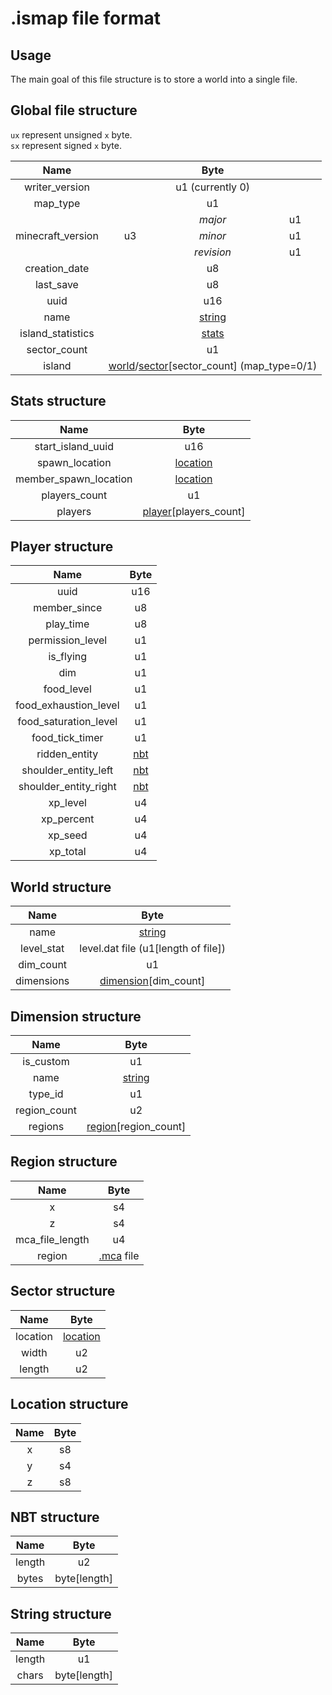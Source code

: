 # .ismap file format

## Usage
 
The main goal of this file structure is to store a world into a single file.

## Global file structure
`ux` represent unsigned `x` byte.  
`sx` represent signed `x` byte.

<table style="text-align:center">
<thead>
  <tr>
    <th>Name</th>
    <th colspan="3">Byte</th>
  </tr>
</thead>
<tbody>
  <tr>
    <td>writer_version</td>
    <td colspan="3">u1 (currently 0)</td>
  </tr>
  <tr>
    <td>map_type</td>
    <td colspan="3">u1</td>
  </tr>
  <tr>
    <td rowspan="3">minecraft_version</td>
    <td rowspan="3">u3</td>
    <td style="font-style:italic">major</td>
    <td>u1</td>
  </tr>
  <tr>
    <td style="font-style:italic">minor</td>
    <td>u1</td>
  </tr>
  <tr>
    <td style="font-style:italic">revision</td>
    <td>u1</td>
  </tr>
  <tr>
    <td>creation_date</td>
    <td colspan="3">u8</td>
  </tr>
  <tr>
    <td>last_save</td>
    <td colspan="3">u8</td>
  </tr>
  <tr>
    <td>uuid</td>
    <td colspan="3">u16</td>
  </tr>
  <tr>
    <td>name</td>
    <td colspan="3"><a href="#String-structure">string</a></td>
  </tr>
  <tr>
    <td>island_statistics</td>
    <td colspan="3"><a href="#Stats-structure">stats</a></td>
  </tr>
  <tr>
    <td>sector_count</td>
    <td colspan="3">u1</td>
  </tr>
  <tr>
    <td>island</td>
    <td colspan="3"><a href="#World-structure">world</a>/<a href="#Sector-structure">sector</a>[sector_count] (map_type=0/1)</td>
  </tr>
</tbody>
</table>


## Stats structure

<table style="text-align:center">
<thead>
  <tr>
    <th>Name</th>
    <th>Byte</th>
  </tr>
</thead>
<tbody>
  <tr>
    <td>start_island_uuid</td>
    <td>u16</td>
  </tr>
  <tr>
    <td>spawn_location</td>
    <td><a href="#Location-structure">location</a></td>
  </tr>
  <tr>
    <td>member_spawn_location</td>
    <td><a href="#Location-structure">location</a></td>
  </tr>
  <tr>
    <td>players_count</td>
    <td>u1</td>
  </tr>
  <tr>
    <td>players</td>
    <td><a href="#Player-structure">player</a>[players_count]</td>
  </tr>
</tbody>
</table>

## Player structure

<table style="text-align:center">
<thead>
  <tr>
    <th>Name</th>
    <th>Byte</th>
  </tr>
</thead>
<tbody>
  <tr>
    <td>uuid</td>
    <td>u16</td>
  </tr>
  <tr>
    <td>member_since</td>
    <td>u8</td>
  </tr>
  <tr>
    <td>play_time</td>
    <td>u8</td>
  </tr>
  <tr>
    <td>permission_level</td>
    <td>u1</td>
  </tr>
  <tr>
    <td>is_flying</td>
    <td>u1</td>
  </tr>
  <tr>
    <td>dim</td>
    <td>u1</td>
  </tr>
  <tr>
    <td>food_level</td>
    <td>u1</td>
  </tr>
  <tr>
    <td>food_exhaustion_level</td>
    <td>u1</td>
  </tr>
  <tr>
    <td>food_saturation_level</td>
    <td>u1</td>
  </tr>
  <tr>
    <td>food_tick_timer</td>
    <td>u1</td>
  </tr>
  <tr>
    <td>ridden_entity</td>
    <td><a href="#NBT-structure">nbt</a></td>
  </tr>
  <tr>
    <td>shoulder_entity_left</td>
    <td><a href="#NBT-structure">nbt</a></td>
  </tr>
  <tr>
    <td>shoulder_entity_right</td>
    <td><a href="#NBT-structure">nbt</a></td>
  </tr>
  <tr>
    <td>xp_level</td>
    <td>u4</td>
  </tr>
  <tr>
    <td>xp_percent</td>
    <td>u4</td>
  </tr>
  <tr>
    <td>xp_seed</td>
    <td>u4</td>
  </tr>
  <tr>
    <td>xp_total</td>
    <td>u4</td>
  </tr>
</tbody>
</table>

## World structure

<table style="text-align:center">
<thead>
  <tr>
    <th>Name</th>
    <th>Byte</th>
  </tr>
</thead>
  <tr>
    <td>name</td>
    <td><a href="#String-structure">string</a></td>
  </tr>
  <tr>
    <td>level_stat</td>
    <td>level.dat file (u1[length of file])</td>
  </tr>
  <tr>
    <td>dim_count</td>
    <td>u1</td>
  </tr>
  <tr>
    <td>dimensions</td>
    <td><a href="#Dimension-structure">dimension</a>[dim_count]</td>
  </tr>
</table>

## Dimension structure

<table style="text-align:center">
<thead>
  <tr>
    <th>Name</th>
    <th>Byte</th>
  </tr>
</thead>
  <tr>
    <td>is_custom</td>
    <td>u1</td>
  </tr>
  <tr>
    <td>name</td>
    <td><a href="#String-structure">string</a></td>
  </tr>
  <tr>
    <td>type_id</td>
    <td>u1</td>
  </tr>
  <tr>
    <td>region_count</td>
    <td>u2</td>
  </tr>
  <tr>
    <td>regions</td>
    <td><a href="#Region-structure">region</a>[region_count]</td>
  </tr>
</table>

## Region structure

<table style="text-align:center">
<thead>
  <tr>
    <th>Name</th>
    <th>Byte</th>
  </tr>
</thead>
<tbody>
  <tr>
    <td>x</td>
    <td>s4</td>
  </tr>
  <tr>
    <td>z</td>
    <td>s4</td>
  </tr>
  <tr>
    <td>mca_file_length</td>
    <td>u4</td>
  </tr>
  <tr>
    <td>region</td>
    <td><a href="https://minecraft.fandom.com/wiki/Anvil_file_format" target="_blank">.mca</a> file</td>
  </tr>
</tbody>
</table>

## Sector structure

<table style="text-align:center">
<thead>
  <tr>
    <th>Name</th>
    <th>Byte</th>
  </tr>
</thead>
<tbody>
  <tr>
    <td>location</td>
    <td><a href="#Location-structure">location</a></td>
  </tr>
  <tr>
    <td>width</td>
    <td>u2</td>
  </tr>
  <tr>
    <td>length</td>
    <td>u2</td>
  </tr>
</tbody>
</table>

## Location structure

<table style="text-align:center">
<thead>
  <tr>
    <th>Name</th>
    <th>Byte</th>
  </tr>
</thead>
<tbody>
  <tr>
    <td>x</td>
    <td>s8</td>
  </tr>
  <tr>
    <td>y</td>
    <td>s4</td>
  </tr>
  <tr>
    <td>z</td>
    <td>s8</td>
  </tr>
</tbody>
</table>

## NBT structure

<table style="text-align:center">
<thead>
  <th>Name</th>
  <th>Byte</th>
</thead>
<tbody>
  <tr>
    <td>length</td>
    <td>u2</td>
  </tr>
  <tr>
    <td>bytes</td>
    <td>byte[length]</td>
  </tr>
</tbody>
</table>

## String structure

<table style="text-align:center">
<thread>
  <tr>
    <th>Name</th>
    <th colspan="3">Byte</th>
  </tr>
</thread>
<tbody>
  <tr>
    <td>length</td>
    <td>u1</td>
  </tr>
  <tr>
    <td>chars</td>
    <td>byte[length]</td>
  </tr>
</tbody>
</table>